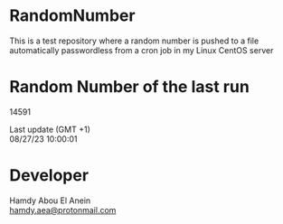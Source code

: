 # RandomNumber    
This is a test repository where a random number is pushed to a file automatically passwordless from a cron job in my Linux CentOS server    
# Random Number of the last run   
14591
      
Last update (GMT +1)    
08/27/23 10:00:01
# Developer    
Hamdy Abou El Anein   
hamdy.aea@protonmail.com
